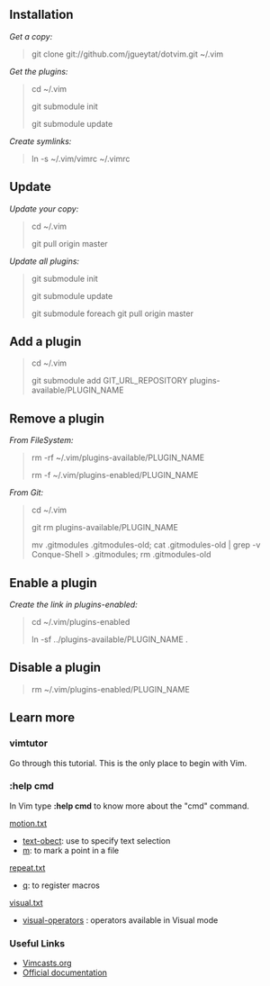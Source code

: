 ## Installation

*Get a copy:*

> git clone git://github.com/jgueytat/dotvim.git ~/.vim

*Get the plugins:*

> cd ~/.vim
>
> git submodule init
>
> git submodule update

*Create symlinks:*

> ln -s ~/.vim/vimrc ~/.vimrc

## Update

*Update your copy:*

> cd ~/.vim
>
> git pull origin master

*Update all plugins:*

> git submodule init 
> 
> git submodule update
> 
> git submodule foreach git pull origin master

## Add a plugin

> cd ~/.vim
>
> git submodule add GIT_URL_REPOSITORY plugins-available/PLUGIN_NAME

## Remove a plugin

*From FileSystem:*

> rm -rf ~/.vim/plugins-available/PLUGIN_NAME
>
> rm -f ~/.vim/plugins-enabled/PLUGIN_NAME


*From Git:*

> cd ~/.vim
>
> git rm plugins-available/PLUGIN_NAME
>
> mv .gitmodules .gitmodules-old; cat .gitmodules-old | grep -v Conque-Shell > .gitmodules; rm .gitmodules-old

## Enable a plugin

*Create the link in plugins-enabled:*

> cd ~/.vim/plugins-enabled
>
> ln -sf ../plugins-available/PLUGIN_NAME .

## Disable a plugin

> rm ~/.vim/plugins-enabled/PLUGIN_NAME

## Learn more

### vimtutor

Go through this tutorial. This is the only place to begin with Vim.

### :help cmd

In Vim type **:help cmd** to know more about the "cmd" command.

[motion.txt](http://vimdoc.sourceforge.net/htmldoc/motion.html "Vim documentation: motion")

- [text-obect](http://vimdoc.sourceforge.net/htmldoc/motion.html#text-objects): use to specify text selection
- [m](http://vimdoc.sourceforge.net/htmldoc/motion.html#mark): to mark a point in a file

[repeat.txt](http://vimdoc.sourceforge.net/htmldoc/repeat.html "Vim documentation: repeat")

- [q](http://vimdoc.sourceforge.net/htmldoc/repeat.html#complex-repeat): to register macros

[visual.txt](http://vimdoc.sourceforge.net/htmldoc/visual.html "Vim documentation: visual")

- [visual-operators](http://vimdoc.sourceforge.net/htmldoc/visual.html#visual-operators) : operators available in Visual mode


### Useful Links

- [Vimcasts.org](http://vimcasts.org/ "A few short videos to love Vim!")
- [Official documentation](http://vimdoc.sourceforge.net/htmldoc/ "This should be the equivalent of :help")

